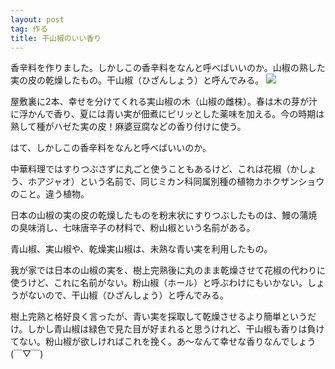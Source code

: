 ```yaml
---
layout: post
tag: 作る
title: 干山椒のいい香り
---
```


香辛料を作りました。しかしこの香辛料をなんと呼べばいいのか。山椒の熟した実の皮の乾燥したもの。干山椒（ひざんしょう）と呼んでみる。
![](https://c2.staticflickr.com/8/7542/15854405896_173245dd25.jpg)


屋敷裏に2本、幸せを分けてくれる実山椒の木（山椒の雌株）。春は木の芽が汁に浮かんで香り、夏には青い実が佃煮にピリッとした薬味を加える。今の時期は熟して種がハゼた実の皮！麻婆豆腐などの香り付けに使う。

はて、しかしこの香辛料をなんと呼べばいいのか。

中華料理ではすりつぶさずに丸ごと使うこともあるけど、これは花椒（かしょう、ホアジャオ）という名前で、同じミカン科同属別種の植物カホクザンショウのこと。違う植物。

日本の山椒の実の皮の乾燥したものを粉末状にすりつぶしたものは、鰻の蒲焼の臭味消し、七味唐辛子の材料で、粉山椒という名前がある。

青山椒、実山椒や、乾燥実山椒は、未熟な青い実を利用したもの。

我が家では日本の山椒の実を、樹上完熟後に丸のまま乾燥させて花椒の代わりに使うけど、これに名前がない。粉山椒（ホール）と呼ぶわけにもいかない。しょうがないので、干山椒（ひざんしょう）と呼んでみる。

樹上完熟と格好良く言ったが、青い実を採取して乾燥させるより簡単というだけ。しかし青山椒は緑色で見た目が好まれると思うけれど、干山椒も香りは負けてない。粉山椒が欲しければこれを挽く。あ〜なんて幸せな香りなんでしょう(￣▽￣)

